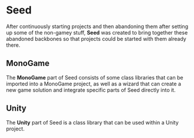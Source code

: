 # Seed

After continuously starting projects and then abandoning them after setting up some of the
non-gamey stuff, **Seed** was created to bring together these abandoned backbones so that
projects could be started with them already there.

## MonoGame
The **MonoGame** part of Seed consists of some class libraries that can be imported into
a MonoGame project, as well as a wizard that can create a new game solution and integrate
specific parts of Seed directly into it.

## Unity
The **Unity** part of Seed is a class library that can be used within a Unity project.